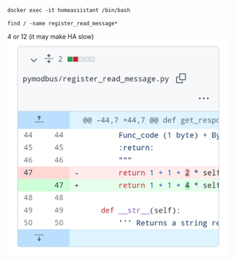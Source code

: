 ```
docker exec -it homeassistant /bin/bash
```

```
find / -name register_read_message*
```

4 or 12 (it may make HA slow)
![rtu tweak](./rtu-tweak.jpg)
